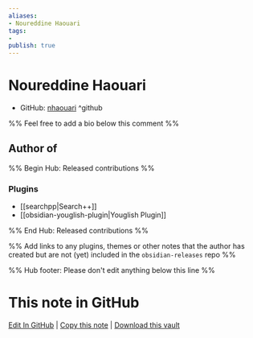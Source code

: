 ```yaml
---
aliases:
- Noureddine Haouari
tags:
- 
publish: true
---
```


# Noureddine Haouari

- GitHub: [nhaouari](https://github.com/nhaouari/) ^github
<!-- - Discord: `@` ^discord-->
<!-- - Website: <> ^website-->
<!-- - [[Publish sites|Publish site]]: ^publish-->

%% Feel free to add a bio below this comment %%


## Author of

%% Begin Hub: Released contributions %%
### Plugins
- [[searchpp|Search++]]
- [[obsidian-youglish-plugin|Youglish Plugin]]

%% End Hub: Released contributions %%

%% Add links to any plugins, themes or other notes that the author has created but are not (yet) included in the `obsidian-releases` repo %%

<!--
### Unlisted plugins
-->

<!--
### Others

- 
-->

<!--
## Sponsor this author

- [[GitHub sponsors]]: [Sponsor @nhaouari on GitHub Sponsors](https://github.com/sponsors/nhaouari) ^github-sponsor
- [[Buy me a coffee]]: ^buy-me-a-coffee
- [[PayPal]]: ^paypal
- [[Patreon]]: ^patreon

-->

<!--
## Follow this author

- [[YouTube Channels|On YouTube]]: ^youtube
- Twitter: ^twitter
- ...
-->

%% Hub footer: Please don't edit anything below this line %%

# This note in GitHub

<span class="git-footer">[Edit In GitHub](https://github.dev/obsidian-community/obsidian-hub/blob/main/01%20-%20Community/People/nhaouari.md "git-hub-edit-note") | [Copy this note](https://raw.githubusercontent.com/obsidian-community/obsidian-hub/main/01%20-%20Community/People/nhaouari.md "git-hub-copy-note") | [Download this vault](https://github.com/obsidian-community/obsidian-hub/archive/refs/heads/main.zip "git-hub-download-vault") </span>
